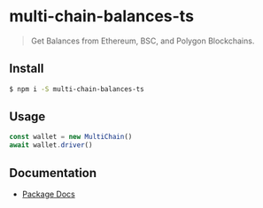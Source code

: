 # multi-chain-balances-ts
> Get Balances from Ethereum, BSC, and Polygon Blockchains.

## Install
``` bash
$ npm i -S multi-chain-balances-ts
```

## Usage
``` javascript
const wallet = new MultiChain()
await wallet.driver()
```

## Documentation
* [Package Docs](docs/globals.md)

